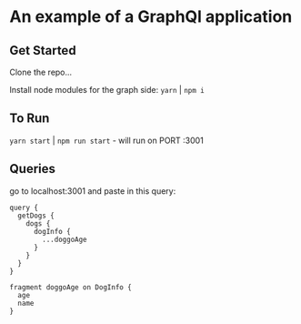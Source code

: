 # An example of a GraphQl application

## Get Started

Clone the repo...

Install node modules for the graph side: `yarn` | `npm i`

## To Run

`yarn start` | `npm run start` - will run on PORT :3001

## Queries

go to localhost:3001 and paste in this query:

```
query {
  getDogs {
    dogs {
      dogInfo {
        ...doggoAge
      }
    }
  }
}

fragment doggoAge on DogInfo {
  age
  name
}
```
